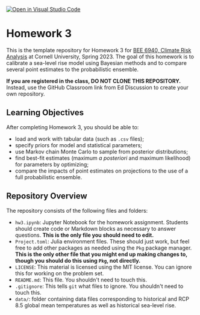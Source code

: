 [![Open in Visual Studio Code](https://classroom.github.com/assets/open-in-vscode-c66648af7eb3fe8bc4f294546bfd86ef473780cde1dea487d3c4ff354943c9ae.svg)](https://classroom.github.com/online_ide?assignment_repo_id=10424169&assignment_repo_type=AssignmentRepo)
# Homework 3

This is the template repository for Homework 3 for [BEE 6940, Climate Risk Analysis](https://viveks.me/climate-risk-analysis) at Cornell University, Spring 2023. The goal of this homework is to calibrate a sea-level rise model using Bayesian methods and to compare several point estimates to the probabilistic ensemble.

**If you are registered in the class, DO NOT CLONE THIS REPOSITORY.** Instead, use the GitHub Classroom link from Ed Discussion to create your own repository.

## Learning Objectives

After completing Homework 3, you should be able to:
  * load and work with tabular data (such as `.csv` files);
  * specify priors for model and statistical parameters;
  * use Markov chain Monte Carlo to sample from posterior distributions;
  * find best-fit estimates (maximum *a posteriori* and maximum likelihood) for parameters by optimizing;
  * compare the impacts of point estimates on projections to the use of a full probabilistic ensemble.

## Repository Overview

The repository consists of the following files and folders:
- `hw3.ipynb`: Jupyter Notebook for the homework assignment. Students should create code or Markdown blocks as necessary to answer questions. **This is the only file you should need to edit.**
- `Project.toml`: Julia environment files. These should just work, but feel free to add other packages as needed using the `Pkg` package manager. **This is the only other file that you might end up making changes to, though you should do this using `Pkg`, not directly.**
- `LICENSE`: This material is licensed using the MIT license. You can ignore this for working on the problem set.
- `README.md`: This file. You shouldn't need to touch this.
- `.gitignore`: This tells `git` what files to ignore. You shouldn't need to touch this.
- `data/`: folder containing data files corresponding to historical and RCP 8.5 global mean temperatures as well as historical sea-level rise.
